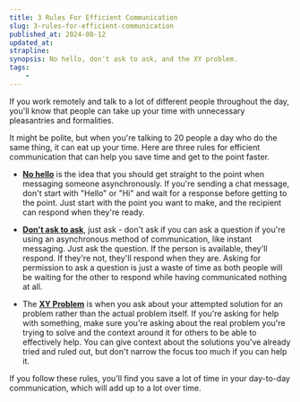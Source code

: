```yaml
---
title: 3 Rules For Efficient Communication
slug: 3-rules-for-efficient-communication
published_at: 2024-08-12
updated_at: 
strapline: 
synopsis: No hello, don't ask to ask, and the XY problem.
tags:
    - 
---
```


If you work remotely and talk to a lot of different people throughout the day, you'll know that people can take up your time with unnecessary pleasantries and formalities.

It might be polite, but when you're talking to 20 people a day who do the same thing, it can eat up your time. Here are three rules for efficient communication that can help you save time and get to the point faster.

- **[No hello](https://nohello.net/en/)** is the idea that you should get straight to the point when messaging someone asynchronously. If you're sending a chat message, don't start with "Hello" or "Hi" and wait for a response before getting to the point. Just start with the point you want to make, and the recipient can respond when they're ready.

- **[Don't ask to ask](https://dontasktoask.com/)**, just ask - don't ask if you can ask a question if you're using an asynchronous method of communication, like instant messaging. Just ask the question. If the person is available, they'll respond. If they're not, they'll respond when they are. Asking for permission to ask a question is just a waste of time as both people will be waiting for the other to respond while having communicated nothing at all.

- The **[XY Problem](https://xyproblem.info/)** is when you ask about your attempted solution for an problem rather than the actual problem itself. If you're asking for help with something, make sure you're asking about the real problem you're trying to solve and the context around it for others to be able to effectively help. You can give context about the solutions you've already tried and ruled out, but don't narrow the focus too much if you can help it.

If you follow these rules, you'll find you save a lot of time in your day-to-day communication, which will add up to a lot over time.
